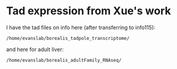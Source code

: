 # Tad expression from Xue's work
I have the tad files on info here (after transferring to info115):
```
/home/evanslab/borealis_tadpole_transcriptome/
```
and here for adult liver:
```
/home/evanslab/borealis_adultFamily_RNAseq/
```
